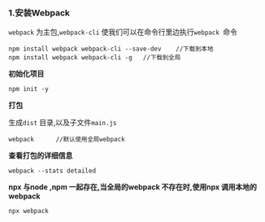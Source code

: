 ### 1.安装Webpack 

`webpack` 为主包,`webpack-cli` 使我们可以在命令行里边执行`webpack `命令

```
npm install webpack webpack-cli --save-dev 	  //下载到本地
npm install webpack webpack-cli -g   //下载到全局
```

**初始化项目**

```
npm init -y
```

**打包**

生成`dist` 目录,以及子文件`main.js`

```
webpack      //默认使用全局webpack
```

**查看打包的详细信息**

```
webpack --stats detailed
```

**npx 与node ,npm 一起存在,当全局的webpack 不存在时,使用npx 调用本地的webpack**

```
npx webpack
```

